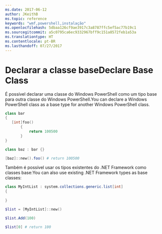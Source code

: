 ```yaml
---
ms.date: 2017-06-12
author: JKeithB
ms.topic: reference
keywords: "wmf,powershell,instalação"
ms.openlocfilehash: 5dbaa126cf9ae3917c3a8787ffc5ef5ac77b19c1
ms.sourcegitcommit: a5c0795ca6ec9332967bff9c151a8572feb1a53a
ms.translationtype: HT
ms.contentlocale: pt-BR
ms.lasthandoff: 07/27/2017
---
```

# <a name="declare-base-class"></a><span data-ttu-id="c1a8d-102">Declarar a classe base</span><span class="sxs-lookup"><span data-stu-id="c1a8d-102">Declare Base Class</span></span>
<span data-ttu-id="c1a8d-103">É possível declarar uma classe do Windows PowerShell como um tipo base para outra classe do Windows PowerShell.</span><span class="sxs-lookup"><span data-stu-id="c1a8d-103">You can declare a Windows PowerShell class as a base type for another Windows PowerShell class.</span></span>

```powershell
class bar
{
   [int]foo() 
       {
           return 100500
       }
}

class baz : bar {}

[baz]::new().foo() # return 100500
```

<span data-ttu-id="c1a8d-104">Também é possível usar os tipos existentes do .NET Framework como classes base:</span><span class="sxs-lookup"><span data-stu-id="c1a8d-104">You can also use existing .NET Framework types as base classes:</span></span>

```powershell
class MyIntList : system.collections.generic.list[int]
{
    
}

$list = [MyIntList]::new()

$list.Add(100)

$list[0] # return 100
```

